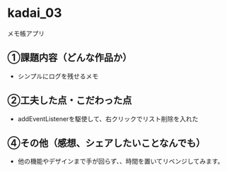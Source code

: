 # kadai_03
メモ帳アプリ

## ①課題内容（どんな作品か）
- シンプルにログを残せるメモ

## ②工夫した点・こだわった点
- addEventListenerを駆使して、右クリックでリスト削除を入れた

## ④その他（感想、シェアしたいことなんでも）
- 他の機能やデザインまで手が回らず、、時間を置いてリベンジしてみます。
